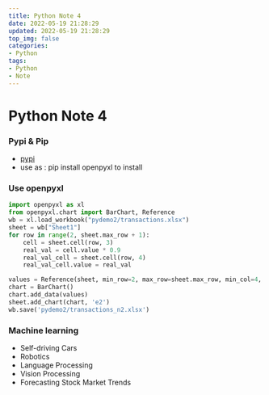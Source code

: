 ```yaml
---
title: Python Note 4
date: 2022-05-19 21:28:29
updated: 2022-05-19 21:28:29
top_img: false
categories:
- Python
tags: 
- Python
- Note
---
```

# Python Note 4

### Pypi & Pip
+ [pypi](https://pypi.org/)
+ use as : pip install openpyxl  to install 

### Use openpyxl

```python
import openpyxl as xl
from openpyxl.chart import BarChart, Reference
wb = xl.load_workbook("pydemo2/transactions.xlsx")
sheet = wb["Sheet1"]
for row in range(2, sheet.max_row + 1):
    cell = sheet.cell(row, 3)
    real_val = cell.value * 0.9
    real_val_cell = sheet.cell(row, 4)
    real_val_cell.value = real_val

values = Reference(sheet, min_row=2, max_row=sheet.max_row, min_col=4, max_col=4)
chart = BarChart()
chart.add_data(values)
sheet.add_chart(chart, 'e2')
wb.save('pydemo2/transactions_n2.xlsx')
```

### Machine learning

+ Self-driving Cars
+ Robotics
+ Language Processing
+ Vision Processing
+ Forecasting Stock Market Trends